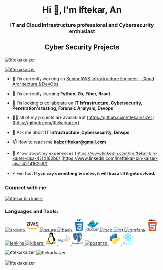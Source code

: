 <h1 align="center">Hi 👋, I'm Iftekar, An </h1>
<h3 align="center">IT and Cloud Infrastructure professional and Cybersecurity enthusiast</h3>
<h2 align="center">
   Cyber Security Projects

   <p align="center">
  <a href="https://github.com/iftekarkaizer/Penetration-Testing-Forensic-Analysis.git">
    
  </a>
</p>

</h2>




<p align="left"> <img src="https://komarev.com/ghpvc/?username=iftekarkaizer&label=Profile%20views&color=0e75b6&style=flat" alt="iftekarkaizer" /> </p>

<p align="left"> <a href="https://github.com/ryo-ma/github-profile-trophy"><img src="https://github-profile-trophy.vercel.app/?username=iftekarkaizer" alt="iftekarkaizer" /></a> </p>

- 🔭 I’m currently working on [Senior AWS Infrastructure Engineer - Cloud Architecture & DevOps](https://www.upwork.com/freelancers/~0107a3ef1b47397c50?mp_source=share)

- 🌱 I’m currently learning **Python, Go, Fiber, React.**

- 👯 I’m looking to collaborate on **IT Infrastructure, Cybersecurity, Penetration's testing, Forensic Analysis, Devops**

- 👨‍💻 All of my projects are available at [https://github.com/iftekarkaizer](https://github.com/iftekarkaizer)

- 💬 Ask me about **IT Infrastructure, Cybersecurity, Devops**

- 📫 How to reach me **kaizeriftekar@gmail.com**

- 📄 Know about my experiences [https://www.linkedin.com/in/iftekar-bin-kaiser-cisa-4214162b6/](https://www.linkedin.com/in/iftekar-bin-kaiser-cisa-4214162b6/)

- ⚡ Fun fact **If you say something to solve, it will buzz till it gets solved.**

<h3 align="left">Connect with me:</h3>
<p align="left">
<a href="https://linkedin.com/in/iftekar bin kaiser" target="blank"><img align="center" src="https://raw.githubusercontent.com/rahuldkjain/github-profile-readme-generator/master/src/images/icons/Social/linked-in-alt.svg" alt="iftekar bin kaiser" height="30" width="40" /></a>
</p>

<h3 align="left">Languages and Tools:</h3>
<p align="left"> <a href="https://www.arduino.cc/" target="_blank" rel="noreferrer"> <img src="https://cdn.worldvectorlogo.com/logos/arduino-1.svg" alt="arduino" width="40" height="40"/> </a> <a href="https://aws.amazon.com" target="_blank" rel="noreferrer"> <img src="https://raw.githubusercontent.com/devicons/devicon/master/icons/amazonwebservices/amazonwebservices-original-wordmark.svg" alt="aws" width="40" height="40"/> </a> <a href="https://azure.microsoft.com/en-in/" target="_blank" rel="noreferrer"> <img src="https://www.vectorlogo.zone/logos/microsoft_azure/microsoft_azure-icon.svg" alt="azure" width="40" height="40"/> </a> <a href="https://www.gnu.org/software/bash/" target="_blank" rel="noreferrer"> <img src="https://www.vectorlogo.zone/logos/gnu_bash/gnu_bash-icon.svg" alt="bash" width="40" height="40"/> </a> <a href="https://www.w3schools.com/css/" target="_blank" rel="noreferrer"> <img src="https://raw.githubusercontent.com/devicons/devicon/master/icons/css3/css3-original-wordmark.svg" alt="css3" width="40" height="40"/> </a> <a href="https://www.docker.com/" target="_blank" rel="noreferrer"> <img src="https://raw.githubusercontent.com/devicons/devicon/master/icons/docker/docker-original-wordmark.svg" alt="docker" width="40" height="40"/> </a> <a href="https://cloud.google.com" target="_blank" rel="noreferrer"> <img src="https://www.vectorlogo.zone/logos/google_cloud/google_cloud-icon.svg" alt="gcp" width="40" height="40"/> </a> <a href="https://git-scm.com/" target="_blank" rel="noreferrer"> <img src="https://www.vectorlogo.zone/logos/git-scm/git-scm-icon.svg" alt="git" width="40" height="40"/> </a> <a href="https://grafana.com" target="_blank" rel="noreferrer"> <img src="https://www.vectorlogo.zone/logos/grafana/grafana-icon.svg" alt="grafana" width="40" height="40"/> </a> <a href="https://www.w3.org/html/" target="_blank" rel="noreferrer"> <img src="https://raw.githubusercontent.com/devicons/devicon/master/icons/html5/html5-original-wordmark.svg" alt="html5" width="40" height="40"/> </a> <a href="https://www.jenkins.io" target="_blank" rel="noreferrer"> <img src="https://www.vectorlogo.zone/logos/jenkins/jenkins-icon.svg" alt="jenkins" width="40" height="40"/> </a> <a href="https://www.elastic.co/kibana" target="_blank" rel="noreferrer"> <img src="https://www.vectorlogo.zone/logos/elasticco_kibana/elasticco_kibana-icon.svg" alt="kibana" width="40" height="40"/> </a> <a href="https://www.linux.org/" target="_blank" rel="noreferrer"> <img src="https://raw.githubusercontent.com/devicons/devicon/master/icons/linux/linux-original.svg" alt="linux" width="40" height="40"/> </a> <a href="https://www.mysql.com/" target="_blank" rel="noreferrer"> <img src="https://raw.githubusercontent.com/devicons/devicon/master/icons/mysql/mysql-original-wordmark.svg" alt="mysql" width="40" height="40"/> </a> <a href="https://www.postgresql.org" target="_blank" rel="noreferrer"> <img src="https://raw.githubusercontent.com/devicons/devicon/master/icons/postgresql/postgresql-original-wordmark.svg" alt="postgresql" width="40" height="40"/> </a> <a href="https://postman.com" target="_blank" rel="noreferrer"> <img src="https://www.vectorlogo.zone/logos/getpostman/getpostman-icon.svg" alt="postman" width="40" height="40"/> </a> <a href="https://www.python.org" target="_blank" rel="noreferrer"> <img src="https://raw.githubusercontent.com/devicons/devicon/master/icons/python/python-original.svg" alt="python" width="40" height="40"/> </a> <a href="https://reactjs.org/" target="_blank" rel="noreferrer"> <img src="https://raw.githubusercontent.com/devicons/devicon/master/icons/react/react-original-wordmark.svg" alt="react" width="40" height="40"/> </a> </p>

<p><img align="left" src="https://github-readme-stats.vercel.app/api/top-langs?username=iftekarkaizer&show_icons=true&locale=en&layout=compact" alt="iftekarkaizer" /></p>

<p>&nbsp;<img align="center" src="https://github-readme-stats.vercel.app/api?username=iftekarkaizer&show_icons=true&locale=en" alt="iftekarkaizer" /></p>

<p><img align="center" src="https://github-readme-streak-stats.herokuapp.com/?user=iftekarkaizer&" alt="iftekarkaizer" /></p>
